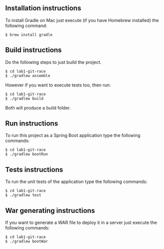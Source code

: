 ## Installation instructions
To install Gradle on Mac just execute (if you have Homebrew installed) the following command:
```
$ brew install gradle
```

## Build instructions
Do the following steps to just build the project.
```
$ cd lab1-git-race
$ ./gradlew assemble
```
 However if you want to execute tests too, then run:
```
$ cd lab1-git-race
$ ./gradlew build
```
 Both will produce a build folder.
 ## Run instructions
To run this project as a Spring Boot application type the following commands:
```
$ cd lab1-git-race
$ ./gradlew bootRun
```
 ## Tests instructions
To run the unit tests of the application type the following commands:
```
$ cd lab1-git-race
$ ./gradlew test
```
 ## War generating instructions
If you want to generate a WAR file to deploy it in a server just execute the following commands:
```
$ cd lab1-git-race
$ ./gradlew bootWar
```
